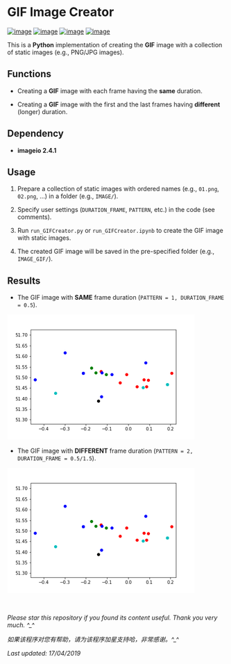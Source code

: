 # GIF Image Creator

[![image](https://img.shields.io/badge/license-MIT-green.svg)](https://github.com/HeZhang1994/gif-creator/blob/master/LICENSE)
[![image](https://img.shields.io/badge/python-3.7-blue.svg)]()
[![image](https://img.shields.io/badge/status-stable-brightgreen.svg)]()
[![image](https://img.shields.io/badge/build-passing-brightgreen.svg)]()

This is a **Python** implementation of creating the **GIF** image with a collection of static images (e.g., PNG/JPG images).

## Functions

- Creating a **GIF** image with each frame having the **same** duration.

- Creating a **GIF** image with the first and the last frames having **different** (longer) duration.

## Dependency

* __imageio 2.4.1__

## Usage

1. Prepare a collection of static images with ordered names (e.g., `01.png`, `02.png`, ...) in a folder (e.g., `IMAGE/`).

2. Specify user settings (`DURATION_FRAME`, `PATTERN`, etc.) in the code (see comments).

2. Run `run_GIFCreator.py` or `run_GIFCreator.ipynb` to create the GIF image with static images.

3. The created GIF image will be saved in the pre-specified folder (e.g., `IMAGE_GIF/`).

## Results

- The GIF image with **SAME** frame duration (`PATTERN = 1, DURATION_FRAME = 0.5`).

![Equivariance](https://github.com/HeZhang1994/gif-creator/blob/master/IMAGE_GIF/imgGIF_SAME.gif)

- The GIF image with **DIFFERENT** frame duration (`PATTERN = 2, DURATION_FRAME = 0.5/1.5`).

![Equivariance](https://github.com/HeZhang1994/gif-creator/blob/master/IMAGE_GIF/imgGIF_DIFF.gif)

<br>

<i>Please star this repository if you found its content useful. Thank you very much. ^_^</i>

<i>如果该程序对您有帮助，请为该程序加星支持哈，非常感谢。^_^</i>

<i>Last updated: 17/04/2019</i>
